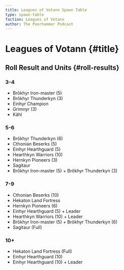 ```yaml
---
title: Leagues of Votann Spawn Table
type: spawn-table
faction: Leagues of Votann
author: The Poorhammer Podcast
---
```


# Leagues of Votann {#title}

## Roll Result and Units {#roll-results}

### 3-4
  - Brôkhyr Iron-master (5)
  - Brôkhyr Thunderkyn (3)
  - Einhyr Champion
  - Grimnyr (3)
  - Kâhl

### 5-6

  - Brôkhyr Thunderkyn (6)
  - Cthonian Beserks (5)
  - Einhyr Hearthguard (5)
  - Hearthkyn Warriors (10)
  - Hernkyn Pioneers (3)
  - Sagitaur
  - Brôkhyr Iron-master (5) + Brôkhyr Thunderkyn (3)

### 7-9

  - Cthonian Beserks (10)
  - Hekaton Land Fortress
  - Hernkyn Pioneers (6)
  - Einhyr Hearthguard (5) + Leader
  - Hearthkyn Warriors (10) + Leader
  - Brôkhyr Iron-master (5) + Brôkhyr Thunderkyn (6)
  - Sagitaur (Full)

### 10+

  - Hekaton Land Fortress (Full)
  - Einhyr Hearthguard (10)
  - Einhyr Hearthguard (10) + Leader
